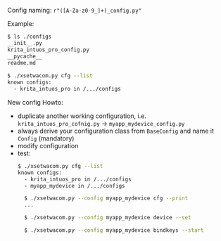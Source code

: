 Config naming: `r"([A-Za-z0-9_]+)_config.py"`

Example:

```bash
$ ls ./configs 
__init__.py
krita_intuos_pro_config.py
__pycache__
readme.md
 
$ ./xsetwacom.py cfg --list
known configs:
  - krita_intuos_pro in /.../configs
```

New config Howto:

- duplicate another working configuration, i.e. `krita_intuos_pro_cofnig.py` → `myapp_mydevice_config.py`
- always derive your configuration class from `BaseConfig` and name it `Config` (mandatory)
- modify configuration
- test:
  ```bash
  $ ./xsetwacom.py cfg --list
  known configs:
    - krita_intuos_pro in /.../configs
    - myapp_mydevice in /.../configs
  ``` 
  ```bash
    $ ./xsetwacom.py --config myapp_mydevice cfg --print
    ...
  ```
  ```bash
    $ ./xsetwacom.py --config myapp_mydevice device --set
  ```
  ```bash
    $ ./xsetwacom.py --config myapp_mydevice bindkeys --start
  ```
